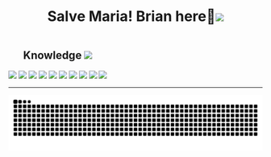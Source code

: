<h1 align="center">Salve Maria! Brian here👋<img src="https://github.com/user-attachments/assets/fa200e07-d8f6-4191-b291-e6cb34d1820e" style="height:20px"/></h1>
<div style="display: inline-block;">
  <h2 align="center">
    Knowledge
    <img src="https://github.com/user-attachments/assets/a44c6823-68e0-4ce4-9ae6-63d9b4559243" style="height:30px"/>
  </h2>
  <div align="center">
    <img src="https://cdn.jsdelivr.net/gh/devicons/devicon@latest/icons/java/java-original-wordmark.svg" style="height: 40px" />
    <img src="https://cdn.jsdelivr.net/gh/devicons/devicon@latest/icons/javascript/javascript-original.svg" style="height: 35px"/>
    <img src="https://cdn.jsdelivr.net/gh/devicons/devicon@latest/icons/typescript/typescript-original.svg" style="height: 35px"/>
    <img src="https://cdn.jsdelivr.net/gh/devicons/devicon@latest/icons/react/react-original.svg" style="height: 40px" />
    <img src="https://cdn.jsdelivr.net/gh/devicons/devicon@latest/icons/nodejs/nodejs-original-wordmark.svg" style="height: 40px"/>
    <img src="https://cdn.jsdelivr.net/gh/devicons/devicon@latest/icons/php/php-original.svg" style="height: 40px"/>
    <img src="https://cdn.jsdelivr.net/gh/devicons/devicon@latest/icons/mysql/mysql-original.svg" style="height: 40px"/>
    <img src="https://cdn.jsdelivr.net/gh/devicons/devicon@latest/icons/mongodb/mongodb-original.svg" style="height: 40px" />
    <img src="https://cdn.jsdelivr.net/gh/devicons/devicon@latest/icons/html5/html5-original.svg" style="height: 40px" />
    <img src="https://cdn.jsdelivr.net/gh/devicons/devicon@latest/icons/css3/css3-original.svg" style="height: 40px" />
  </div>
</div>

<hr />

<picture>
  <source media="(prefers-color-scheme: dark)" srcset="https://raw.githubusercontent.com/BrianoFelps/BrianoFelps/output/github-contribution-grid-snake-dark.svg">
  <source media="(prefers-color-scheme: light)" srcset="https://raw.githubusercontent.com/BrianoFelps/BrianoFelps/output/github-contribution-grid-snake.svg">
  <img alt="github contribution grid snake animation" src="https://raw.githubusercontent.com/BrianoFelps/BrianoFelps/output/github-contribution-grid-snake.svg">
</picture>
<br><br>
